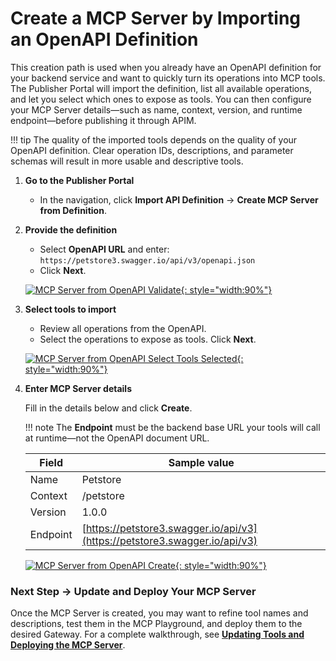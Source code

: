 # Create a MCP Server by Importing an OpenAPI Definition

This creation path is used when you already have an OpenAPI definition for your backend service and want to quickly turn its operations into MCP tools.
The Publisher Portal will import the definition, list all available operations, and let you select which ones to expose as tools.
You can then configure your MCP Server details—such as name, context, version, and runtime endpoint—before publishing it through APIM.

!!! tip
    The quality of the imported tools depends on the quality of your OpenAPI definition. Clear operation IDs, descriptions, and parameter schemas will result in more usable and descriptive tools.

1. **Go to the Publisher Portal**

    * In the navigation, click **Import API Definition** → **Create MCP Server from Definition**.

2. **Provide the definition**
  
    * Select **OpenAPI URL** and enter:
    `https://petstore3.swagger.io/api/v3/openapi.json`
    * Click **Next**.

    [![MCP Server from OpenAPI Validate]({{base_path}}/assets/img/mcp/create-mcp-servers-from-open-api-validate.png){: style="width:90%"}]({{base_path}}/assets/img/mcp/create-mcp-servers-from-open-api-validate.png)

3. **Select tools to import**

    * Review all operations from the OpenAPI.
    * Select the operations to expose as tools.
    Click **Next**.

    [![MCP Server from OpenAPI Select Tools Selected]({{base_path}}/assets/img/mcp/create-mcp-servers-from-open-api-tools-selected.png){: style="width:90%"}]({{base_path}}/assets/img/mcp/create-mcp-servers-from-open-api-tools-selected.png)

4. **Enter MCP Server details**

    Fill in the details below and click **Create**.
    
    !!! note
        The **Endpoint** must be the backend base URL your tools will call at runtime—not the OpenAPI document URL.

    | Field    | Sample value                                                               |
    | -------- | -------------------------------------------------------------------------- |
    | Name     | Petstore                                                                   |
    | Context  | /petstore                                                                  |
    | Version  | 1.0.0                                                                      |
    | Endpoint | [https://petstore3.swagger.io/api/v3](https://petstore3.swagger.io/api/v3) |


    [![MCP Server from OpenAPI Create]({{base_path}}/assets/img/mcp/create-mcp-servers-from-open-api-create.png){: style="width:90%"}]({{base_path}}/assets/img/mcp/create-mcp-servers-from-open-api-create.png)


### Next Step → Update and Deploy Your MCP Server

Once the MCP Server is created, you may want to refine tool names and descriptions, test them in the MCP Playground, and deploy them to the desired Gateway.
For a complete walkthrough, see **[Updating Tools and Deploying the MCP Server](./update-and-deploy-mcp-server.md)**.
